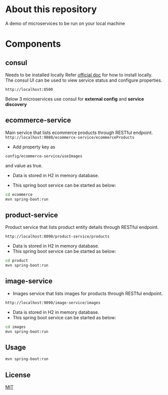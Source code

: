 # About this repository

A demo of microservices to be run on your local machine

# Components
## consul
Needs to be installed locally
Refer [official doc](https://www.consul.io/docs/install/index.html#precompiled-binaries) for how to install locally.\
The consul UI can be used to view service status and configure properties.

`http://localhost:8500`

Below 3 microservices use consul for **external config** and **service discovery**
## ecommerce-service 
Main service that lists ecommerce products through RESTful endpoint.
`http://localhost:9080/ecommerce-service/ecommerceProducts`

* Add property key as 
```
config/ecommerce-service/useImages
```
and value as true.
* Data is stored in H2 in memory database.

* This spring boot service can be started as below:

```bash
cd ecommerce
mvn spring-boot:run
```

## product-service 
Product service that lists product entity details through RESTful endpoint.

`http://localhost:8090/product-service/products`

* Data is stored in H2 in memory database.
* This spring boot service can be started as below:

```bash
cd product
mvn spring-boot:run
```

## image-service 
* Images service that lists images for products through RESTful endpoint.

`http://localhost:9090/image-service/images`

* Data is stored in H2 in memory database.
* This spring boot service can be started as below:

```bash
cd images
mvn spring-boot:run
```

## Usage

```bash
mvn spring-boot:run
```


## License
[MIT](https://choosealicense.com/licenses/mit/)